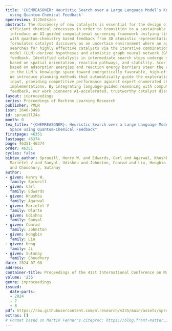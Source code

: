 ```yaml
---
title: 'CHEMREASONER: Heuristic Search over a Large Language Model’s Knowledge Space
  using Quantum-Chemical Feedback'
openreview: 3tJDnEszco
abstract: The discovery of new catalysts is essential for the design of new and more
  efficient chemical processes in order to transition to a sustainable future. We
  introduce an AI-guided computational screening framework unifying linguistic reasoning
  with quantum-chemistry based feedback from 3D atomistic representations. Our approach
  formulates catalyst discovery as an uncertain environment where an agent actively
  searches for highly effective catalysts via the iterative combination of large language
  model (LLM)-derived hypotheses and atomistic graph neural network (GNN)-derived
  feedback. Identified catalysts in intermediate search steps undergo structural evaluation
  based on spatial orientation, reaction pathways, and stability. Scoring functions
  based on adsorption energies and reaction energy barriers steer the exploration
  in the LLM’s knowledge space toward energetically favorable, high-efficiency catalysts.
  We introduce planning methods that automatically guide the exploration without human
  input, providing competitive performance against expert-enumerated chemical descriptor-based
  implementations. By integrating language-guided reasoning with computational chemistry
  feedback, our work pioneers AI-accelerated, trustworthy catalyst discovery.
layout: inproceedings
series: Proceedings of Machine Learning Research
publisher: PMLR
issn: 2640-3498
id: sprueill24a
month: 0
tex_title: "{CHEMREASONER}: Heuristic Search over a Large Language Model’s Knowledge
  Space using Quantum-Chemical Feedback"
firstpage: 46351
lastpage: 46374
page: 46351-46374
order: 46351
cycles: false
bibtex_author: Sprueill, Henry W. and Edwards, Carl and Agarwal, Khushbu and Olarte,
  Mariefel V and Sanyal, Udishnu and Johnston, Conrad and Liu, Hongbin and Ji, Heng
  and Choudhury, Sutanay
author:
- given: Henry W.
  family: Sprueill
- given: Carl
  family: Edwards
- given: Khushbu
  family: Agarwal
- given: Mariefel V
  family: Olarte
- given: Udishnu
  family: Sanyal
- given: Conrad
  family: Johnston
- given: Hongbin
  family: Liu
- given: Heng
  family: Ji
- given: Sutanay
  family: Choudhury
date: 2024-07-08
address:
container-title: Proceedings of the 41st International Conference on Machine Learning
volume: '235'
genre: inproceedings
issued:
  date-parts:
  - 2024
  - 7
  - 8
pdf: https://raw.githubusercontent.com/mlresearch/v235/main/assets/sprueill24a/sprueill24a.pdf
extras: []
# Format based on Martin Fenner's citeproc: https://blog.front-matter.io/posts/citeproc-yaml-for-bibliographies/
---
```

